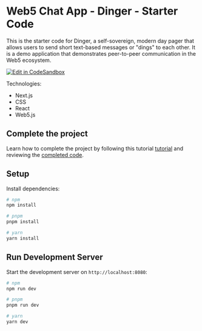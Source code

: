 # Web5 Chat App - Dinger - Starter Code

This is the starter code for Dinger, a self-sovereign, modern day pager that allows users to send short text-based messages or "dings" to each other. It is a demo application that demonstrates peer-to-peer communication in the Web5 ecosystem.

[![Edit in CodeSandbox](https://assets.codesandbox.io/github/button-edit-lime.svg)](https://codesandbox.io/p/sandbox/github/TBD54566975/tbd-examples/tree/main/javascript/dinger-starter)

Technologies:

- Next.js
- CSS
- React
- Web5.js

## Complete the project

Learn how to complete the project by following this tutorial [tutorial](https://developer.tbd.website/docs/web5/build/apps/dinger-tutorial) and reviewing the [completed code](https://codesandbox.io/p/sandbox/github/TBD54566975/tbd-examples/tree/main/javascript/dinger-completed).

## Setup

Install dependencies:

```bash
# npm
npm install

# pnpm
pnpm install

# yarn
yarn install
```

## Run Development Server

Start the development server on `http://localhost:8080`:

```bash
# npm
npm run dev

# pnpm
pnpm run dev

# yarn
yarn dev
```
